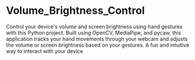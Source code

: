 # Volume_Brightness_Control
 Control your device's volume and screen brightness using hand gestures with this Python project. Built using OpenCV, MediaPipe, and pycaw, this application tracks your hand movements through your webcam and adjusts the volume or screen brightness based on your gestures. A fun and intuitive way to interact with your device
